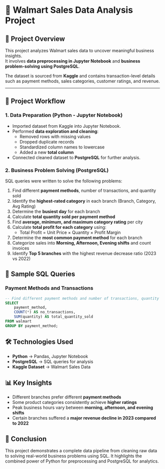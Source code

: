 # 🛒 Walmart Sales Data Analysis Project

## 📌 Project Overview
This project analyzes Walmart sales data to uncover meaningful business insights.  
It involves **data preprocessing in Jupyter Notebook** and **business problem-solving using PostgreSQL**.  

The dataset is sourced from **Kaggle** and contains transaction-level details such as payment methods, sales categories, customer ratings, and revenue.  

---

## 📂 Project Workflow

### 1. Data Preparation (Python - Jupyter Notebook)
- Imported dataset from Kaggle into Jupyter Notebook.  
- Performed **data exploration and cleaning**:
  - Removed rows with missing values  
  - Dropped duplicate records  
  - Standardized column names to lowercase  
  - Added a new **total column**  
- Connected cleaned dataset to **PostgreSQL** for further analysis.  

### 2. Business Problem Solving (PostgreSQL)
SQL queries were written to solve the following problems:

1. Find different **payment methods**, number of transactions, and quantity sold  
2. Identify the **highest-rated category** in each branch (Branch, Category, Avg Rating)  
3. Determine the **busiest day** for each branch  
4. Calculate **total quantity sold per payment method**  
5. Find **average, minimum, and maximum category rating** per city  
6. Calculate **total profit for each category** using:
      - Total Profit = Unit Price × Quantity × Profit Margin
7. Determine the **most common payment method** for each branch  
8. Categorize sales into **Morning, Afternoon, Evening shifts** and count invoices  
9. Identify **Top 5 branches** with the highest revenue decrease ratio (2023 vs 2022)

## 📝 Sample SQL Queries

### Payment Methods and Transactions
```sql
-- Find different payment methods and number of transactions, quantity sold
SELECT 
    payment_method, 
    COUNT(*) AS no_transactions,
    SUM(quantity) AS total_quantity_sold
FROM walmart
GROUP BY payment_method;
```

## 🛠️ Technologies Used
- **Python** → Pandas, Jupyter Notebook  
- **PostgreSQL** → SQL queries for analysis  
- **Kaggle Dataset** → Walmart Sales Data  

## 📊 Key Insights
- Different branches prefer different **payment methods**  
- Some product categories consistently achieve **higher ratings**  
- Peak business hours vary between **morning, afternoon, and evening shifts**  
- Certain branches suffered a **major revenue decline in 2023 compared to 2022**  

## 📌 Conclusion
This project demonstrates a complete data pipeline from cleaning raw data to solving real-world business problems using SQL. It highlights the combined power of Python for preprocessing and PostgreSQL for analytics.



